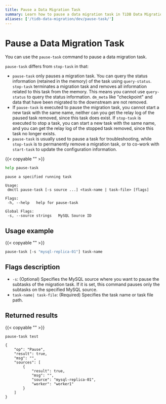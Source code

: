 ```yaml
---
title: Pause a Data Migration Task
summary: Learn how to pause a data migration task in TiDB Data Migration.
aliases: ['/tidb-data-migration/dev/pause-task/']
---
```


# Pause a Data Migration Task

You can use the `pause-task` command to pause a data migration task.

`pause-task` differs from `stop-task` in that:

- `pause-task` only pauses a migration task. You can query the status information (retained in the memory) of the task using `query-status`. `stop-task` terminates a migration task and removes all information related to this task from the memory. This means you cannot use `query-status` to query the status information. `dm_meta` like "checkpoint" and data that have been migrated to the downstream are not removed.
- If `pause-task` is executed to pause the migration task, you cannot start a new task with the same name, neither can you get the relay log of the paused task removed, since this task does exist. If `stop-task` is executed to stop a task, you can start a new task with the same name, and you can get the relay log of the stopped task removed, since this task no longer exists.
- `pause-task` is usually used to pause a task for troubleshooting, while `stop-task` is to permanently remove a migration task, or to co-work with `start-task` to update the configuration information.

{{< copyable "" >}}

```bash
help pause-task
```

```
pause a specified running task

Usage:
 dmctl pause-task [-s source ...] <task-name | task-file> [flags]

Flags:
 -h, --help   help for pause-task

Global Flags:
 -s, --source strings   MySQL Source ID
```

## Usage example

{{< copyable "" >}}

```bash
pause-task [-s "mysql-replica-01"] task-name
```

## Flags description

- `-s`: (Optional) Specifies the MySQL source where you want to pause the subtasks of the migration task. If it is set, this command pauses only the subtasks on the specified MySQL source.
- `task-name| task-file`: (Required) Specifies the task name or task file path.

## Returned results

{{< copyable "" >}}

```bash
pause-task test
```

```
{
    "op": "Pause",
    "result": true,
    "msg": "",
    "sources": [
        {
            "result": true,
            "msg": "",
            "source": "mysql-replica-01",
            "worker": "worker1"
        }
    ]
}
```